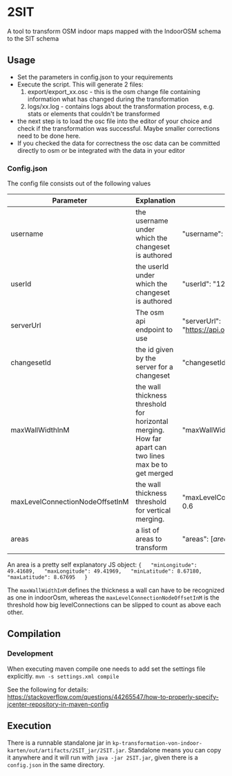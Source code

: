 # 2SIT
A tool to transform OSM indoor maps mapped with the IndoorOSM schema to the SIT schema

## Usage 
* Set the parameters in config.json to your requirements
* Execute the script. This will generate 2 files:
  1) export/export_xx.osc - this is the osm change file containing information what has changed during the transformation
  2) logs/xx.log - contains logs about the transformation process, e.g. stats or elements that couldn't be transformed
* the next step is to load the osc file into the editor of your choice and check if the transformation was successful. 
Maybe smaller corrections need to be done here.
* If you checked the data for correctness the osc data can be committed directly to osm or be integrated with the data in
your editor

### Config.json
The config file consists out of the following values

|Parameter| Explanation | Example |
|--|--|--|
| username | the username under which the changeset is authored | "username": "testUser" |
| userId | the userId under which the changeset is authored |"userId": "123456987453"  |
| serverUrl | The osm api endpoint to use | "serverUrl": "https://api.openstreetmap.org/api/0.6/" |
| changesetId | the id given by the server for a changeset | "changesetId": "123456789" |
| maxWallWidthInM | the wall thickness threshold for horizontal merging. How far apart can two lines max be to get merged | "maxWallWidthInM": 0.4 |
| maxLevelConnectionNodeOffsetInM | the wall thickness threshold for vertical merging. | "maxLevelConnectionNodeOffsetInM": 0.6 |
| areas | a list of areas to transform | "areas": [_area1_, _area2_] |

An area is a pretty self explanatory JS object:
`{  
  "minLongitude": 49.41689,  
  "maxLongitude": 49.41969,  
  "minLatitude": 8.67180,  
  "maxLatitude": 8.67695  
}`


The `maxWallWidthInM` defines the thickness a wall can have to be recognized as one in indoorOsm, whereas the `maxLevelConnectionNodeOffsetInM` is the threshold how big levelConnections can be slipped to count as above each other. 

## Compilation
### Development
When executing maven compile one needs to add set the settings file explicitly.
```mvn -s settings.xml compile```

See the following for details:
https://stackoverflow.com/questions/44265547/how-to-properly-specify-jcenter-repository-in-maven-config

## Execution
There is a runnable standalone jar in `kp-transformation-von-indoor-karten/out/artifacts/2SIT_jar/2SIT.jar`. Standalone means you can copy it anywhere and it will run with `java -jar 2SIT.jar`, given there is a `config.json` in the same directory. 